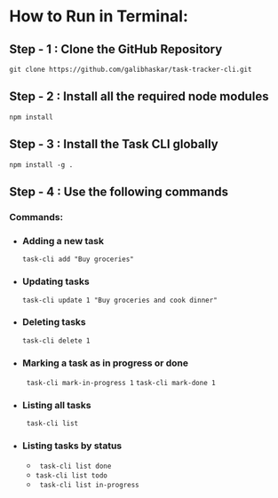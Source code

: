 
# How to Run in Terminal:

## Step - 1 : Clone the GitHub Repository
`git clone https://github.com/galibhaskar/task-tracker-cli.git`

## Step - 2 : Install all the required node modules
`npm install`

## Step - 3 : Install the Task CLI globally
`npm install -g .`

## Step - 4 : Use the following commands
### Commands:
- ### Adding a new task
    `task-cli add "Buy groceries"`

- ### Updating tasks
    `task-cli update 1 "Buy groceries and cook dinner"`

- ### Deleting tasks
    `task-cli delete 1`

- ### Marking a task as in progress or done
   ` task-cli mark-in-progress 1`
    `task-cli mark-done 1`

- ### Listing all tasks
   ` task-cli list`

- ### Listing tasks by status
   - ` task-cli list done`
   -  `task-cli list todo`
   - ` task-cli list in-progress`
